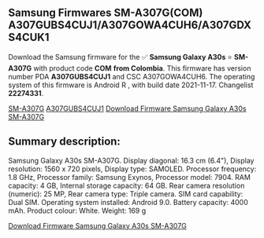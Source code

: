 <h2>Samsung Firmwares SM-A307G(COM) A307GUBS4CUJ1/A307GOWA4CUH6/A307GDXS4CUK1</h2>
Download the Samsung firmware for the ✅ <strong>Samsung Galaxy A30s </strong> ⭐ <strong>SM-A307G</strong> with product code <strong>COM</strong> <strong> from Colombia</strong>. This firmware has version number PDA <strong>A307GUBS4CUJ1</strong> and CSC A307GOWA4CUH6. The operating system of this firmware is Android R , with build date 2021-11-17. Changelist <strong>22274331</strong>.


[SM-A307G](https://samfirm.shop/samsung/model/SM-A307G)
[A307GUBS4CUJ1](https://samfirm.shop/samsung/pda/A307GUBS4CUJ1)
[Download Firmware Samsung Galaxy A30s SM-A307G](https://samfirm.shop/samsung/firmware/474772)
<h2>Summary description:</h2>
<p>Samsung Galaxy A30s SM-A307G. Display diagonal: 16.3 cm (6.4"), Display resolution: 1560 x 720 pixels, Display type: SAMOLED. Processor frequency: 1.8 GHz, Processor family: Samsung Exynos, Processor model: 7904. RAM capacity: 4 GB, Internal storage capacity: 64 GB. Rear camera resolution (numeric): 25 MP, Rear camera type: Triple camera. SIM card capability: Dual SIM. Operating system installed: Android 9.0. Battery capacity: 4000 mAh. Product colour: White. Weight: 169 g</p>


[Download Firmware Samsung Galaxy A30s SM-A307G](https://samfirm.shop/samsung/firmware/474772)
